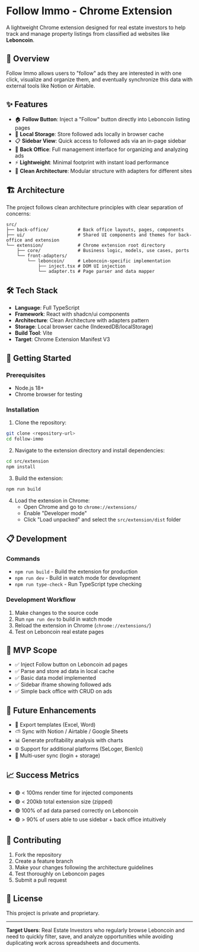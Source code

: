 # Follow Immo - Chrome Extension

A lightweight Chrome extension designed for real estate investors to help track and manage property listings from classified ad websites like **Leboncoin**.

## 🎯 Overview

Follow Immo allows users to "follow" ads they are interested in with one click, visualize and organize them, and eventually synchronize this data with external tools like Notion or Airtable.

## ✨ Features

- 🏠 **Follow Button**: Inject a "Follow" button directly into Leboncoin listing pages
- 💾 **Local Storage**: Store followed ads locally in browser cache
- 📋 **Sidebar View**: Quick access to followed ads via an in-page sidebar
- 🏢 **Back Office**: Full management interface for organizing and analyzing ads
- ⚡ **Lightweight**: Minimal footprint with instant load performance
- 🧱 **Clean Architecture**: Modular structure with adapters for different sites

## 🏗️ Architecture

The project follows clean architecture principles with clear separation of concerns:

```
src/
├── back-office/           # Back office layouts, pages, components
├── ui/                    # Shared UI components and themes for back-office and extension
└── extension/             # Chrome extension root directory
    ├── core/              # Business logic, models, use cases, ports
    └── front-adapters/
        └── leboncoin/     # Leboncoin-specific implementation
            ├── inject.tsx # DOM UI injection
            └── adapter.ts # Page parser and data mapper
```

## 🛠️ Tech Stack

- **Language**: Full TypeScript
- **Framework**: React with shadcn/ui components
- **Architecture**: Clean Architecture with adapters pattern
- **Storage**: Local browser cache (IndexedDB/localStorage)
- **Build Tool**: Vite
- **Target**: Chrome Extension Manifest V3

## 🚀 Getting Started

### Prerequisites

- Node.js 18+ 
- Chrome browser for testing

### Installation

1. Clone the repository:
```bash
git clone <repository-url>
cd follow-immo
```

2. Navigate to the extension directory and install dependencies:
```bash
cd src/extension
npm install
```

3. Build the extension:
```bash
npm run build
```

4. Load the extension in Chrome:
   - Open Chrome and go to `chrome://extensions/`
   - Enable "Developer mode"
   - Click "Load unpacked" and select the `src/extension/dist` folder

## 📋 Development

### Commands

- `npm run build` - Build the extension for production
- `npm run dev` - Build in watch mode for development
- `npm run type-check` - Run TypeScript type checking

### Development Workflow

1. Make changes to the source code
2. Run `npm run dev` to build in watch mode
3. Reload the extension in Chrome (`chrome://extensions/`)
4. Test on Leboncoin real estate pages

## 🎯 MVP Scope

- ✅ Inject Follow button on Leboncoin ad pages
- ✅ Parse and store ad data in local cache
- ✅ Basic data model implemented
- ✅ Sidebar iframe showing followed ads
- ✅ Simple back office with CRUD on ads

## 🚀 Future Enhancements

- 🧩 Export templates (Excel, Word)
- ⛅ Sync with Notion / Airtable / Google Sheets
- 📊 Generate profitability analysis with charts
- 🌐 Support for additional platforms (SeLoger, BienIci)
- 👥 Multi-user sync (login + storage)

## 📈 Success Metrics

- 🟢 < 100ms render time for injected components
- 🟢 < 200kb total extension size (zipped)
- 🟢 100% of ad data parsed correctly on Leboncoin
- 🟢 > 90% of users able to use sidebar + back office intuitively

## 🤝 Contributing

1. Fork the repository
2. Create a feature branch
3. Make your changes following the architecture guidelines
4. Test thoroughly on Leboncoin pages
5. Submit a pull request

## 📄 License

This project is private and proprietary.

---

**Target Users**: Real Estate Investors who regularly browse Leboncoin and need to quickly filter, save, and analyze opportunities while avoiding duplicating work across spreadsheets and documents. 